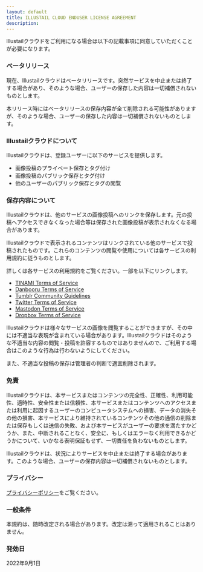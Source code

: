 ```yaml
---
layout: default
title: ILLUSTAIL CLOUD ENDUSER LICENSE AGREEMENT
description: 
---
```


Illustailクラウドをご利用になる場合は以下の記載事項に同意していただくことが必要になります。

### ベータリリース

現在、Illustailクラウドはベータリリースです。突然サービスを中止または終了する場合があり、そのような場合、ユーザーの保存した内容は一切補償されないものとします。

本リリース時にはベータリリースの保存内容が全て削除される可能性がありますが、そのような場合、ユーザーの保存した内容は一切補償されないものとします。

### Illustailクラウドについて

Illustailクラウドは、登録ユーザーに以下のサービスを提供します。

* 画像投稿のプライベート保存とタグ付け
* 画像投稿のパブリック保存とタグ付け
* 他のユーザーのパブリック保存とタグの閲覧

### 保存内容について

Illustailクラウドは、他のサービスの画像投稿へのリンクを保存します。元の投稿へアクセスできなくなった場合等は保存された画像投稿が表示されなくなる場合があります。

Illustailクラウドで表示されるコンテンツはリンクされている他のサービスで投稿されたものです。これらのコンテンツの閲覧や使用については各サービスの利用規約に従うものとします。

詳しくは各サービスの利用規約をご覧ください。一部を以下にリンクします。

* [TINAMI Terms of Service](https://www.tinami.com/entry/rule/read)
* [Danbooru Terms of Service](https://danbooru.donmai.us/static/terms_of_service)
* [Tumblr Community Guidelines](https://www.tumblr.com/policy/en/community)
* [Twitter Terms of Service](https://twitter.com/tos)
* [Mastodon Terms of Service](https://mastodon.cloud/terms)
* [Dropbox Terms of Service](https://www.dropbox.com/privacy#terms)

Illustailクラウドは様々なサービスの画像を閲覧することができますが、その中には不適当な表現が含まれている場合があります。Illustailクラウドはそのような不適当な内容の閲覧・投稿を許容するものではありませんので、ご利用する場合はこのような行為は行わないようにしてください。

また、不適当な投稿の保存は管理者の判断で適宜削除されます。

### 免責

Illustailクラウドは、本サービスまたはコンテンツの完全性、正確性、利用可能性、適時性、安全性または信頼性、本サービスまたはコンテンツへのアクセスまたは利用に起因するユーザーのコンピュータシステムへの損害、データの消失その他の損害、本サービスにより維持されているコンテンツその他の通信の削除または保存もしくは送信の失敗、および本サービスがユーザーの要求を満たすかどうか、また、中断されることなく、安全に、もしくはエラーなく利用できるかどうかについて、いかなる表明保証もせず、一切責任を負わないものとします。

Illustailクラウドは、状況によりサービスを中止または終了する場合があります。このような場合、ユーザーの保存内容は一切補償されないものとします。

### プライバシー

[プライバシーポリシー](https://cathandnya.github.io/illustail_eula/privacy_policy/)をご覧ください。

### 一般条件

本規約は、随時改定される場合があります。改定は溯って適用されることはありません。

### 発効日

2022年9月1日
